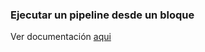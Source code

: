 ### Ejecutar un pipeline desde un bloque

Ver documentación [aqui](https://docs.mage.ai/orchestration/triggers/trigger-pipeline)